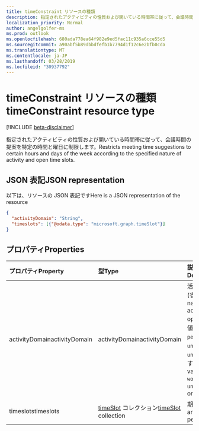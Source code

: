 ```yaml
---
title: timeConstraint リソースの種類
description: 指定されたアクティビティの性質および開いている時間帯に従って、会議時間の提案を特定の時間と曜日に制限します。
localization_priority: Normal
author: angelgolfer-ms
ms.prod: outlook
ms.openlocfilehash: 680ada778ea64f982e9ed5fac11c935a6cce55d5
ms.sourcegitcommit: a90abf5b89dbbdfefb1b7794d1f12c6e2bfb0cda
ms.translationtype: MT
ms.contentlocale: ja-JP
ms.lasthandoff: 03/28/2019
ms.locfileid: "30937792"
---
```

# <a name="timeconstraint-resource-type"></a><span data-ttu-id="7dabc-103">timeConstraint リソースの種類</span><span class="sxs-lookup"><span data-stu-id="7dabc-103">timeConstraint resource type</span></span>

[!INCLUDE [beta-disclaimer](../../includes/beta-disclaimer.md)]

<span data-ttu-id="7dabc-104">指定されたアクティビティの性質および開いている時間帯に従って、会議時間の提案を特定の時間と曜日に制限します。</span><span class="sxs-lookup"><span data-stu-id="7dabc-104">Restricts meeting time suggestions to certain hours and days of the week according to the specified nature of activity and open time slots.</span></span>


## <a name="json-representation"></a><span data-ttu-id="7dabc-105">JSON 表記</span><span class="sxs-lookup"><span data-stu-id="7dabc-105">JSON representation</span></span>
<span data-ttu-id="7dabc-106">以下は、リソースの JSON 表記です</span><span class="sxs-lookup"><span data-stu-id="7dabc-106">Here is a JSON representation of the resource</span></span>

<!-- {
  "blockType": "resource",
  "optionalProperties": [

  ],
  "@odata.type": "microsoft.graph.timeConstraint"
}-->

```json
{
  "activityDomain": "String",
  "timeslots": [{"@odata.type": "microsoft.graph.timeSlot"}]
}
```

## <a name="properties"></a><span data-ttu-id="7dabc-107">プロパティ</span><span class="sxs-lookup"><span data-stu-id="7dabc-107">Properties</span></span>
| <span data-ttu-id="7dabc-108">プロパティ</span><span class="sxs-lookup"><span data-stu-id="7dabc-108">Property</span></span>     | <span data-ttu-id="7dabc-109">型</span><span class="sxs-lookup"><span data-stu-id="7dabc-109">Type</span></span>   |<span data-ttu-id="7dabc-110">説明</span><span class="sxs-lookup"><span data-stu-id="7dabc-110">Description</span></span>|
|:---------------|:--------|:----------|
|<span data-ttu-id="7dabc-111">activityDomain</span><span class="sxs-lookup"><span data-stu-id="7dabc-111">activityDomain</span></span>|<span data-ttu-id="7dabc-112">activityDomain</span><span class="sxs-lookup"><span data-stu-id="7dabc-112">activityDomain</span></span>|<span data-ttu-id="7dabc-113">活動の性質です (省略可能)。</span><span class="sxs-lookup"><span data-stu-id="7dabc-113">The nature of the activity, optional.</span></span> <span data-ttu-id="7dabc-114">可能な値は`work`、 `personal`、 `unrestricted`、、 `unknown`またはです。</span><span class="sxs-lookup"><span data-stu-id="7dabc-114">Possible values are: `work`, `personal`, `unrestricted`, or `unknown`.</span></span>|
|<span data-ttu-id="7dabc-115">timeslots</span><span class="sxs-lookup"><span data-stu-id="7dabc-115">timeslots</span></span>|<span data-ttu-id="7dabc-116">[timeSlot](timeslot.md) コレクション</span><span class="sxs-lookup"><span data-stu-id="7dabc-116">[timeSlot](timeslot.md) collection</span></span>|<span data-ttu-id="7dabc-117">期間の配列。</span><span class="sxs-lookup"><span data-stu-id="7dabc-117">An array of time periods.</span></span>|

<!-- uuid: 8fcb5dbc-d5aa-4681-8e31-b001d5168d79
2015-10-25 14:57:30 UTC -->
<!--
{
  "type": "#page.annotation",
  "description": "timeConstraint resource",
  "keywords": "",
  "section": "documentation",
  "tocPath": "",
  "suppressions": [
    "Error: /api-reference/beta/resources/timeconstraint.md:\r\n      Exception processing links.\r\n    System.ArgumentException: Link Definition was null. Link text: !INCLUDE [beta-disclaimer](../../includes/beta-disclaimer.md)\r\n      at ApiDoctor.Validation.DocFile.get_LinkDestinations()\r\n      at ApiDoctor.Validation.DocSet.ValidateLinks(Boolean includeWarnings, String[] relativePathForFiles, IssueLogger issues, Boolean requireFilenameCaseMatch, Boolean printOrphanedFiles)"
  ]
}
-->